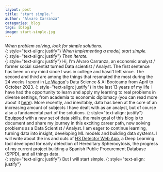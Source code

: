 ```yaml
---
layout: post
title: "start simple."
author: "Alvaro Carranza"
categories: blog
tags: [blog]
image: start-simple.jpg
---
```


*When problem solving, look for simple solutions.* <br />
{: style="text-align: justify"}
*When implementing a model, start simple.* <br />
{: style="text-align: justify"}
*Then iterate.* <br />
{: style="text-align: justify"}
Hi, I'm Alvaro Carranza, an economic analyst / former social scientist turned Data scientist / Analyst. The first sentence has been on my mind since I was in college and hasn't left since.
The second and third are among the things that resonated the most during the 24 weeks I spent in <a href="https://www.lewagon.com/" target="_blank">Le Wagon</a>'s Data Science & AI Bootcamp from April to October 2023.
{: style="text-align: justify"}
In the last 13 years of my life I have had the opportunity to learn and apply my learning to real problems in diverse settings, from academia to economic diplomacy (you can read more about it [here](/cv)). More recently, and inevitably, data has been at the core of an increasing amount of subjects I have dealt with as an analyst, but of course also a fundamental part of the solutions.
{: style="text-align: justify"}
Equipped with a new set of data skills, the main goal of this blog is to document and share my journey in this exciting career path, now solving problems as a Data Scientist / Analyst. I am eager to continue learning, turning data into insight, developing ML models and building data systems. I will write about the ins and outs of <a href="https://hs-detector.streamlit.app" target="_blank">HS Detector Web App</a>, a Deep Learning tool developed for early detection of Hereditary Spherocytosis, the progress of my current project building a Spanish Public Procurement Database (SPPD), and all things data. <br />
{: style="text-align: justify"}
But I will start simple.
{: style="text-align: justify"}
